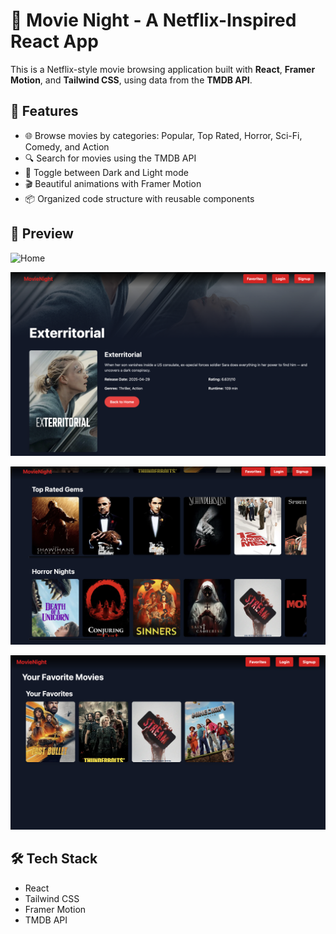 # 🎥 Movie Night - A Netflix-Inspired React App

This is a Netflix-style movie browsing application built with **React**, **Framer Motion**, and **Tailwind CSS**, using data from the **TMDB API**.

## 🚀 Features

- 🌐 Browse movies by categories: Popular, Top Rated, Horror, Sci-Fi, Comedy, and Action
- 🔍 Search for movies using the TMDB API
- 🎨 Toggle between Dark and Light mode
- 🎬 Beautiful animations with Framer Motion
- 📦 Organized code structure with reusable components

## 📸 Preview

![Home](./public/Home.png) 

![MovieDetails](./public/Moviedetails.png) 

![Category](./public/Category.png) 

![Fav](./public/Fav.png) 

## 🛠️ Tech Stack

- React
- Tailwind CSS
- Framer Motion
- TMDB API



